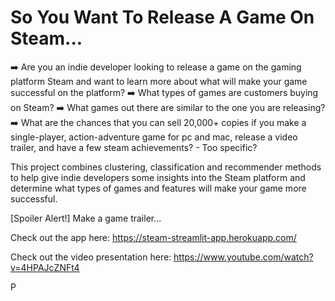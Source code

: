 # So You Want To Release A Game On Steam...

➡️ Are you an indie developer looking to release a game on the gaming platform Steam and want to learn more about what will make your game successful on the platform? 
➡️ What types of games are customers buying on Steam?
➡️ What games out there are similar to the one you are releasing?
➡️ What are the chances that you can sell 20,000+ copies if you make a single-player, action-adventure game for pc and mac, release a video trailer, and have a few steam achievements? - Too specific?

This project combines clustering, classification and recommender methods to help give indie developers some insights into the Steam platform and determine what types of games and features will make your game more successful.

[Spoiler Alert!] Make a game trailer...

Check out the app here: https://steam-streamlit-app.herokuapp.com/

Check out the video presentation here: https://www.youtube.com/watch?v=4HPAJcZNFt4



P